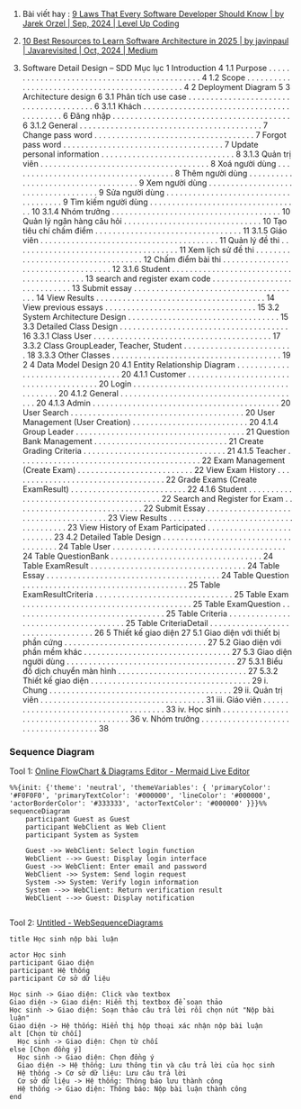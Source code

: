 1. Bài viết hay : [9 Laws That Every Software Developer Should Know | by Jarek Orzel | Sep, 2024 | Level Up Coding](https://levelup.gitconnected.com/9-laws-that-every-software-developer-should-know-a5518bfef022)
2. [10 Best Resources to Learn Software Architecture in 2025 | by javinpaul | Javarevisited | Oct, 2024 | Medium](https://medium.com/javarevisited/10-best-resources-to-learn-software-architecture-in-2025-2524ac91dc76)


1. Software Detail Design – SDD
Mục lục
1 Introduction 4
1.1 Purpose . . . . . . . . . . . . . . . . . . . . . . . . . . . . . . . . . . . . . . . . . . . . . 4
1.2 Scope . . . . . . . . . . . . . . . . . . . . . . . . . . . . . . . . . . . . . . . . . . . . . . 4
2 Deployment Diagram 5
3 Architecture design 6
3.1 Phân tích use case . . . . . . . . . . . . . . . . . . . . . . . . . . . . . . . . . . . . . . . 6
3.1.1 Khách . . . . . . . . . . . . . . . . . . . . . . . . . . . . . . . . . . . . . . . . . . 6
Đăng nhập . . . . . . . . . . . . . . . . . . . . . . . . . . . . . . . . . . . . . . . . 6
3.1.2 General . . . . . . . . . . . . . . . . . . . . . . . . . . . . . . . . . . . . . . . . . 7
Change pass word . . . . . . . . . . . . . . . . . . . . . . . . . . . . . . . . . . . . 7
Forgot pass word . . . . . . . . . . . . . . . . . . . . . . . . . . . . . . . . . . . . 7
Update personal information . . . . . . . . . . . . . . . . . . . . . . . . . . . . . . 8
3.1.3 Quản trị viên . . . . . . . . . . . . . . . . . . . . . . . . . . . . . . . . . . . . . . 8
Xoá người dùng . . . . . . . . . . . . . . . . . . . . . . . . . . . . . . . . . . . . . 8
Thêm người dùng . . . . . . . . . . . . . . . . . . . . . . . . . . . . . . . . . . . . 9
Xem người dùng . . . . . . . . . . . . . . . . . . . . . . . . . . . . . . . . . . . . 9
Sửa người dùng . . . . . . . . . . . . . . . . . . . . . . . . . . . . . . . . . . . . . 9
Tìm kiếm người dùng . . . . . . . . . . . . . . . . . . . . . . . . . . . . . . . . . . 10
3.1.4 Nhóm trưởng . . . . . . . . . . . . . . . . . . . . . . . . . . . . . . . . . . . . . . 10
Quản lý ngân hàng câu hỏi . . . . . . . . . . . . . . . . . . . . . . . . . . . . . . . 10
Tạo tiêu chí chấm điểm . . . . . . . . . . . . . . . . . . . . . . . . . . . . . . . . . 11
3.1.5 Giáo viên . . . . . . . . . . . . . . . . . . . . . . . . . . . . . . . . . . . . . . . . 11
Quản lý đề thi . . . . . . . . . . . . . . . . . . . . . . . . . . . . . . . . . . . . . 11
Xem lịch sử đề thi . . . . . . . . . . . . . . . . . . . . . . . . . . . . . . . . . . . 12
Chấm điểm bài thi . . . . . . . . . . . . . . . . . . . . . . . . . . . . . . . . . . . 12
3.1.6 Student . . . . . . . . . . . . . . . . . . . . . . . . . . . . . . . . . . . . . . . . . 13
search and register exam code . . . . . . . . . . . . . . . . . . . . . . . . . . . . . 13
Submit essay . . . . . . . . . . . . . . . . . . . . . . . . . . . . . . . . . . . . . . 14
View Results . . . . . . . . . . . . . . . . . . . . . . . . . . . . . . . . . . . . . . 14
View previous essays . . . . . . . . . . . . . . . . . . . . . . . . . . . . . . . . . . 15
3.2 System Architecture Design . . . . . . . . . . . . . . . . . . . . . . . . . . . . . . . . . . 15
3.3 Detailed Class Design . . . . . . . . . . . . . . . . . . . . . . . . . . . . . . . . . . . . . . 16
3.3.1 Class User . . . . . . . . . . . . . . . . . . . . . . . . . . . . . . . . . . . . . . . . 17
3.3.2 Class GroupLeader, Teacher, Student . . . . . . . . . . . . . . . . . . . . . . . . . 18
3.3.3 Other Classes . . . . . . . . . . . . . . . . . . . . . . . . . . . . . . . . . . . . . . 19
2
4 Data Model Design 20
4.1 Entity Relationship Diagram . . . . . . . . . . . . . . . . . . . . . . . . . . . . . . . . . . 20
4.1.1 Customer . . . . . . . . . . . . . . . . . . . . . . . . . . . . . . . . . . . . . . . . 20
Login . . . . . . . . . . . . . . . . . . . . . . . . . . . . . . . . . . . . . . . . . . . 20
4.1.2 General . . . . . . . . . . . . . . . . . . . . . . . . . . . . . . . . . . . . . . . . . 20
4.1.3 Admin . . . . . . . . . . . . . . . . . . . . . . . . . . . . . . . . . . . . . . . . . . 20
User Search . . . . . . . . . . . . . . . . . . . . . . . . . . . . . . . . . . . . . . . 20
User Management (User Creation) . . . . . . . . . . . . . . . . . . . . . . . . . . 20
4.1.4 Group Leader . . . . . . . . . . . . . . . . . . . . . . . . . . . . . . . . . . . . . . 21
Question Bank Management . . . . . . . . . . . . . . . . . . . . . . . . . . . . . . 21
Create Grading Criteria . . . . . . . . . . . . . . . . . . . . . . . . . . . . . . . . 21
4.1.5 Teacher . . . . . . . . . . . . . . . . . . . . . . . . . . . . . . . . . . . . . . . . . 22
Exam Management (Create Exam) . . . . . . . . . . . . . . . . . . . . . . . . . . 22
View Exam History . . . . . . . . . . . . . . . . . . . . . . . . . . . . . . . . . . . 22
Grade Exams (Create ExamResult) . . . . . . . . . . . . . . . . . . . . . . . . . . 22
4.1.6 Student . . . . . . . . . . . . . . . . . . . . . . . . . . . . . . . . . . . . . . . . . 22
Search and Register for Exam . . . . . . . . . . . . . . . . . . . . . . . . . . . . . 22
Submit Essay . . . . . . . . . . . . . . . . . . . . . . . . . . . . . . . . . . . . . . 23
View Results . . . . . . . . . . . . . . . . . . . . . . . . . . . . . . . . . . . . . . 23
View History of Exam Participated . . . . . . . . . . . . . . . . . . . . . . . . . . 23
4.2 Detailed Table Design . . . . . . . . . . . . . . . . . . . . . . . . . . . . . . . . . . . . . 24
Table User . . . . . . . . . . . . . . . . . . . . . . . . . . . . . . . . . . . . . . . 24
Table QuestionBank . . . . . . . . . . . . . . . . . . . . . . . . . . . . . . . . . . 24
Table ExamResult . . . . . . . . . . . . . . . . . . . . . . . . . . . . . . . . . . . 24
Table Essay . . . . . . . . . . . . . . . . . . . . . . . . . . . . . . . . . . . . . . . 24
Table Question . . . . . . . . . . . . . . . . . . . . . . . . . . . . . . . . . . . . . 25
Table ExamResultCriteria . . . . . . . . . . . . . . . . . . . . . . . . . . . . . . . 25
Table Exam . . . . . . . . . . . . . . . . . . . . . . . . . . . . . . . . . . . . . . 25
Table ExamQuestion . . . . . . . . . . . . . . . . . . . . . . . . . . . . . . . . . . 25
Table Criteria . . . . . . . . . . . . . . . . . . . . . . . . . . . . . . . . . . . . . 25
Table CriteriaDetail . . . . . . . . . . . . . . . . . . . . . . . . . . . . . . . . . . 26
5 Thiết kế giao diện 27
5.1 Giao diện với thiết bị phần cứng . . . . . . . . . . . . . . . . . . . . . . . . . . . . . . . . 27
5.2 Giao diện với phần mềm khác . . . . . . . . . . . . . . . . . . . . . . . . . . . . . . . . . 27
5.3 Giao diện người dùng . . . . . . . . . . . . . . . . . . . . . . . . . . . . . . . . . . . . . . 27
5.3.1 Biểu đồ dịch chuyển màn hình . . . . . . . . . . . . . . . . . . . . . . . . . . . . . 27
5.3.2 Thiết kế giao diện . . . . . . . . . . . . . . . . . . . . . . . . . . . . . . . . . . . . 29
i. Chung . . . . . . . . . . . . . . . . . . . . . . . . . . . . . . . . . . . . . . . . . 29
ii. Quản trị viên . . . . . . . . . . . . . . . . . . . . . . . . . . . . . . . . . . . . . 31
iii. Giáo viên . . . . . . . . . . . . . . . . . . . . . . . . . . . . . . . . . . . . . . 33
iv. Học sinh . . . . . . . . . . . . . . . . . . . . . . . . . . . . . . . . . . . . . . . 36
v. Nhóm trưởng . . . . . . . . . . . . . . . . . . . . . . . . . . . . . . . . . . . . . 38





### Sequence Diagram
Tool 1: [Online FlowChart & Diagrams Editor - Mermaid Live Editor](https://mermaid.live/)


```mermaid
%%{init: {'theme': 'neutral', 'themeVariables': { 'primaryColor': '#F0F0F0', 'primaryTextColor': '#000000', 'lineColor': '#000000', 'actorBorderColor': '#333333', 'actorTextColor': '#000000' }}}%%
sequenceDiagram
    participant Guest as Guest
    participant WebClient as Web Client
    participant System as System

    Guest ->> WebClient: Select login function
    WebClient -->> Guest: Display login interface
    Guest ->> WebClient: Enter email and password
    WebClient ->> System: Send login request
    System ->> System: Verify login information
    System -->> WebClient: Return verification result
    WebClient -->> Guest: Display notification


```
	
Tool 2: [Untitled - WebSequenceDiagrams](https://www.websequencediagrams.com/app)
```[Học sinh nộp bài luận - WebSequenceDiagrams](https://www.websequencediagrams.com/app)
title Học sinh nộp bài luận

actor Học sinh
participant Giao diện
participant Hệ thống
participant Cơ sở dữ liệu

Học sinh -> Giao diện: Click vào textbox
Giao diện -> Giao diện: Hiển thị textbox để soạn thảo
Học sinh -> Giao diện: Soạn thảo câu trả lời rồi chọn nút "Nộp bài luận"
Giao diện -> Hệ thống: Hiển thị hộp thoại xác nhận nộp bài luận
alt [Chọn từ chối]
  Học sinh -> Giao diện: Chọn từ chối
else [Chọn đồng ý]
  Học sinh -> Giao diện: Chọn đồng ý
  Giao diện -> Hệ thống: Lưu thông tin và câu trả lời của học sinh
  Hệ thống -> Cơ sở dữ liệu: Lưu câu trả lời
  Cơ sở dữ liệu -> Hệ thống: Thông báo lưu thành công
  Hệ thống -> Giao diện: Thông báo: Nộp bài luận thành công
end

```
